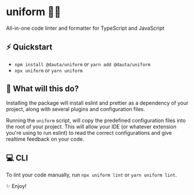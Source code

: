 # uniform 🦄🎩

All-in-one code linter and formatter for TypeScript and JavaScript

## ⚡️ Quickstart

- `npm install @dauta/uniform` or `yarn add @dauta/uniform`
- `npx uniform` or `yarn uniform`

## 🤔 What will this do? 

Installing the package will install eslint and prettier as a dependency of your project, along with several plugins and configuration files. 

Running the `uniform` script, will copy the predefined configuration files into the root of your project. This will allow your IDE (or whatever extension you're using to run eslint) to read the correct configurations and give realtime feedback on your code. 

## 💻 CLI

To lint your code manually, run `npx uniform lint` or `yarn uniform lint`.

✨ Enjoy!